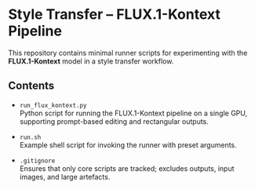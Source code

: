 # Style Transfer – FLUX.1-Kontext Pipeline

This repository contains minimal runner scripts for experimenting with the **FLUX.1-Kontext** model in a style transfer workflow.

## Contents

- `run_flux_kontext.py`  
  Python script for running the FLUX.1-Kontext pipeline on a single GPU, supporting prompt-based editing and rectangular outputs.

- `run.sh`  
  Example shell script for invoking the runner with preset arguments.

- `.gitignore`  
  Ensures that only core scripts are tracked; excludes outputs, input images, and large artefacts.

